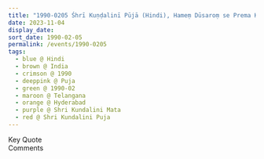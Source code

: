 ```yaml
---
title: "1990-0205 Śhrī Kuṇḍalinī Pūjā (Hindi), Hameṃ Dūsaroṃ se Prema Karanā hai (We Have to Love Others), Hyderabad, Telangana, India"
date: 2023-11-04
display_date: 
sort_date: 1990-02-05
permalink: /events/1990-0205
tags:
  - blue @ Hindi
  - brown @ India
  - crimson @ 1990
  - deeppink @ Puja
  - green @ 1990-02
  - maroon @ Telangana
  - orange @ Hyderabad
  - purple @ Shri Kundalini Mata
  - red @ Shri Kundalini Puja
---
```


<wave-list>
  <list-title color="green" width="75">Key Quote</list-title>
  <list-item color="BlanchedAlmond"  width="200"></list-item>
  <list-item color="Lavender"></list-item>
  <list-item color="BlanchedAlmond"></list-item>
</wave-list>

<br>

<wave-list>
  <list-title color="green" width="75">Comments</list-title>
  <list-item color="BlanchedAlmond"  width="200"></list-item>
  <list-item color="Lavender"></list-item>
  <list-item color="BlanchedAlmond"></list-item>
</wave-list>